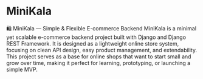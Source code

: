 # MiniKala
 🛍️ MiniKala — Simple & Flexible E-commerce Backend  MiniKala is a minimal yet scalable e-commerce backend project built with Django and Django REST Framework. It is designed as a lightweight online store system, focusing on clean API design, easy product management, and extendability.  This project serves as a base for online shops that want to start small and grow over time, making it perfect for learning, prototyping, or launching a simple MVP.
